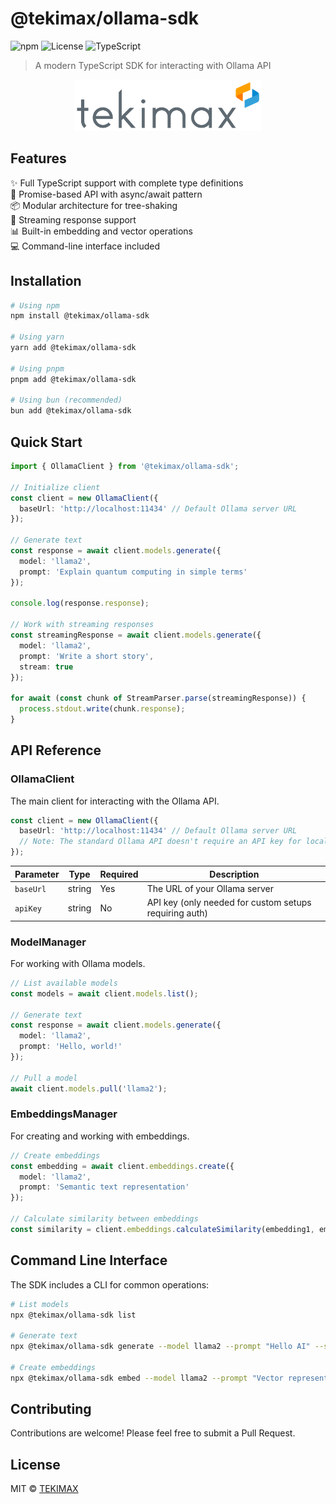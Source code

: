# @tekimax/ollama-sdk

![npm](https://img.shields.io/npm/v/@tekimax/ollama-sdk)
![License](https://img.shields.io/npm/l/@tekimax/ollama-sdk)
![TypeScript](https://img.shields.io/badge/TypeScript-4.9%2B-blue)

> A modern TypeScript SDK for interacting with Ollama API

<div align="center">
  <img src="https://raw.githubusercontent.com/TEKIMAX/ollama-js-sdk/main/assets/tekimax-logo.png" alt="Tekimax Logo" width="300"/>
</div>

## Features

✨ Full TypeScript support with complete type definitions  
🚀 Promise-based API with async/await pattern  
📦 Modular architecture for tree-shaking  
🔄 Streaming response support  
📊 Built-in embedding and vector operations  
💻 Command-line interface included  

## Installation

```bash
# Using npm
npm install @tekimax/ollama-sdk

# Using yarn
yarn add @tekimax/ollama-sdk

# Using pnpm
pnpm add @tekimax/ollama-sdk

# Using bun (recommended)
bun add @tekimax/ollama-sdk
```

## Quick Start

```typescript
import { OllamaClient } from '@tekimax/ollama-sdk';

// Initialize client
const client = new OllamaClient({
  baseUrl: 'http://localhost:11434' // Default Ollama server URL
});

// Generate text
const response = await client.models.generate({
  model: 'llama2',
  prompt: 'Explain quantum computing in simple terms'
});

console.log(response.response);

// Work with streaming responses
const streamingResponse = await client.models.generate({
  model: 'llama2',
  prompt: 'Write a short story',
  stream: true
});

for await (const chunk of StreamParser.parse(streamingResponse)) {
  process.stdout.write(chunk.response);
}
```

## API Reference

### OllamaClient

The main client for interacting with the Ollama API.

```typescript
const client = new OllamaClient({
  baseUrl: 'http://localhost:11434' // Default Ollama server URL
  // Note: The standard Ollama API doesn't require an API key for local usage
});
```

| Parameter | Type | Required | Description |
|-----------|------|----------|-------------|
| `baseUrl` | string | Yes | The URL of your Ollama server |
| `apiKey` | string | No | API key (only needed for custom setups requiring auth) |

### ModelManager

For working with Ollama models.

```typescript
// List available models
const models = await client.models.list();

// Generate text
const response = await client.models.generate({
  model: 'llama2',
  prompt: 'Hello, world!'
});

// Pull a model
await client.models.pull('llama2');
```

### EmbeddingsManager

For creating and working with embeddings.

```typescript
// Create embeddings
const embedding = await client.embeddings.create({
  model: 'llama2',
  prompt: 'Semantic text representation'
});

// Calculate similarity between embeddings
const similarity = client.embeddings.calculateSimilarity(embedding1, embedding2);
```

## Command Line Interface

The SDK includes a CLI for common operations:

```bash
# List models
npx @tekimax/ollama-sdk list

# Generate text
npx @tekimax/ollama-sdk generate --model llama2 --prompt "Hello AI" --stream

# Create embeddings
npx @tekimax/ollama-sdk embed --model llama2 --prompt "Vector representation"
```

## Contributing

Contributions are welcome! Please feel free to submit a Pull Request.

## License

MIT © [TEKIMAX](https://github.com/TEKIMAX)